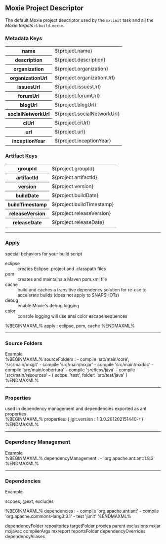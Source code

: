 ## Moxie Project Descriptor

The default Moxie project descriptor used by the `mx:init` task and all the *Moxie targets* is `build.moxie`.

### Metadata Keys
<table class="table table-striped table-bordered table-condensed">
<tbody>
<tr><th>name</th>            <td>${project.name}</td></tr>
<tr><th>description</th>     <td>${project.description}</td></tr>
<tr><th>organization</th>    <td>${project.organization}</td></tr>
<tr><th>organizationUrl</th> <td>${project.organizationUrl}</td></tr>
<tr><th>issuesUrl</th>       <td>${project.issuesUrl}</td></tr>
<tr><th>forumUrl</th>        <td>${project.forumUrl}</td></tr>
<tr><th>blogUrl</th>         <td>${project.blogUrl}</td></tr>
<tr><th>socialNetworkUrl</th><td>${project.socialNetworkUrl}</td></tr>
<tr><th>ciUrl</th>           <td>${project.ciUrl}</td></tr>
<tr><th>url</th>             <td>${project.url}</td></tr>
<tr><th>inceptionYear</th>   <td>${project.inceptionYear}</td></tr>
</tbody>
</table>

### Artifact Keys
<table class="table table-striped table-bordered table-condensed">
<tbody>
<tr><th>groupId</th>       <td>${project.groupId}</td></tr>
<tr><th>artifactId</th>    <td>${project.artifactId}</td></tr>
<tr><th>version</th>       <td>${project.version}</td></tr>
<tr><th>buildDate</th>     <td>${project.buildDate}</td></tr>
<tr><th>buildTimestamp</th><td>${project.buildTimestamp}</td></tr>
<tr><th>releaseVersion</th><td>${project.releaseVersion}</td></tr>
<tr><th>releaseDate</th>   <td>${project.releaseDate}</td></tr>
</tbody>
</table>

<hr/>

### Apply
<div class="row">
<div class="span8">
special behaviors for your build script
<dl>
 <dt>eclipse</dt>
 <dd>creates Eclipse .project and .classpath files</dd>
 <dt>pom</dt>
 <dd>creates and maintains a Maven pom.xml file</dd>
 <dt>cache</dt>
 <dd>build and caches a transitive dependency solution for re-use to accelerate builds (does not apply to SNAPSHOTs)</dd>
 <dt>debug</dt>
 <dd>enable Moxie's debug logging</dd>
 <dt>color</dt>
 <dd>console logging will use ansi color escape sequences</dd>
</dl>
</div>

<div class="span4">
%BEGINMAXML%
apply : eclipse, pom, cache
%ENDMAXML%

</div>
</div>

<hr/>

### Source Folders

<div class="row">
<div class="span8">
Example
</div>

<div class="span4">
%BEGINMAXML%
sourceFolders : 
- compile 'src/main/core', 'src/main/mxgit'
- compile 'src/main/mxjar'
- compile 'src/main/mxdoc'
- compile 'src/main/cobertura'
- compile 'src/less/java'
- compile 'src/main/resources'
- { scope: 'test', folder: 'src/test/java' }
%ENDMAXML%

</div>
</div>

<hr/>

### Properties

<div class="row">
<div class="span8">
used in dependency management and dependencies
exported as ant properties
</div>

<div class="span4">
%BEGINMAXML%
properties: {
  jgit.version : 1.3.0.201202151440-r
}
%ENDMAXML%

</div>
</div>

<hr/>

### Dependency Management

<div class="row">
<div class="span8">
Example
</div>

<div class="span4">
%BEGINMAXML%
dependencyManagement :
- 'org.apache.ant:ant:1.8.3'
%ENDMAXML%

</div>
</div>

<hr/>

### Dependencies

<div class="row">
<div class="span8">
Example

scopes, @ext, excludes
</div>

<div class="span4">
%BEGINMAXML%
dependencies :
- compile 'org.apache.ant:ant'
- compile 'org.apache.commons-lang3:3.1'
- test 'junit'
%ENDMAXML%

</div>
</div>

dependencyFolder
repositories
targetFolder
proxies
parent
exclusions
mxjar
mxjavac
compilerArgs
mxreport
reportsFolder
dependencyOverrides
dependencyAliases